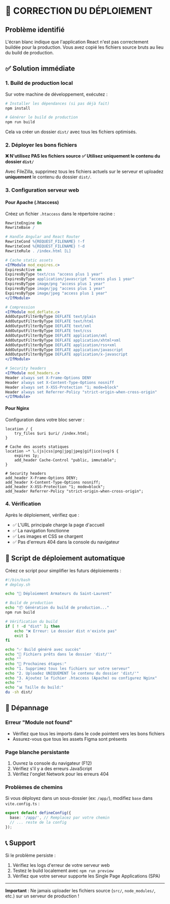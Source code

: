 # 🚨 CORRECTION DU DÉPLOIEMENT

## Problème identifié
L'écran blanc indique que l'application React n'est pas correctement buildée pour la production. Vous avez copié les fichiers source bruts au lieu du build de production.

## ✅ Solution immédiate

### 1. Build de production local
Sur votre machine de développement, exécutez :

```bash
# Installer les dépendances (si pas déjà fait)
npm install

# Générer le build de production
npm run build
```

Cela va créer un dossier `dist/` avec tous les fichiers optimisés.

### 2. Déployer les bons fichiers
**❌ N'utilisez PAS les fichiers source**
**✅ Utilisez uniquement le contenu du dossier `dist/`**

Avec FileZilla, supprimez tous les fichiers actuels sur le serveur et uploadez **uniquement** le contenu du dossier `dist/`.

### 3. Configuration serveur web

#### Pour Apache (.htaccess)
Créez un fichier `.htaccess` dans le répertoire racine :

```apache
RewriteEngine On
RewriteBase /

# Handle Angular and React Router
RewriteCond %{REQUEST_FILENAME} !-f
RewriteCond %{REQUEST_FILENAME} !-d
RewriteRule . /index.html [L]

# Cache static assets
<IfModule mod_expires.c>
ExpiresActive on
ExpiresByType text/css "access plus 1 year"
ExpiresByType application/javascript "access plus 1 year"
ExpiresByType image/png "access plus 1 year"
ExpiresByType image/jpg "access plus 1 year"
ExpiresByType image/jpeg "access plus 1 year"
</IfModule>

# Compression
<IfModule mod_deflate.c>
AddOutputFilterByType DEFLATE text/plain
AddOutputFilterByType DEFLATE text/html
AddOutputFilterByType DEFLATE text/xml
AddOutputFilterByType DEFLATE text/css
AddOutputFilterByType DEFLATE application/xml
AddOutputFilterByType DEFLATE application/xhtml+xml
AddOutputFilterByType DEFLATE application/rss+xml
AddOutputFilterByType DEFLATE application/javascript
AddOutputFilterByType DEFLATE application/x-javascript
</IfModule>

# Security headers
<IfModule mod_headers.c>
Header always set X-Frame-Options DENY
Header always set X-Content-Type-Options nosniff
Header always set X-XSS-Protection "1; mode=block"
Header always set Referrer-Policy "strict-origin-when-cross-origin"
</IfModule>
```

#### Pour Nginx
Configuration dans votre bloc server :

```nginx
location / {
    try_files $uri $uri/ /index.html;
}

# Cache des assets statiques
location ~* \.(js|css|png|jpg|jpeg|gif|ico|svg)$ {
    expires 1y;
    add_header Cache-Control "public, immutable";
}

# Security headers
add_header X-Frame-Options DENY;
add_header X-Content-Type-Options nosniff;
add_header X-XSS-Protection "1; mode=block";
add_header Referrer-Policy "strict-origin-when-cross-origin";
```

### 4. Vérification

Après le déploiement, vérifiez que :
- ✅ L'URL principale charge la page d'accueil
- ✅ La navigation fonctionne
- ✅ Les images et CSS se chargent
- ✅ Pas d'erreurs 404 dans la console du navigateur

## 🔧 Script de déploiement automatique

Créez ce script pour simplifier les futurs déploiements :

```bash
#!/bin/bash
# deploy.sh

echo "🚀 Déploiement Armateurs du Saint-Laurent"

# Build de production
echo "📦 Génération du build de production..."
npm run build

# Vérification du build
if [ ! -d "dist" ]; then
    echo "❌ Erreur: Le dossier dist n'existe pas"
    exit 1
fi

echo "✅ Build généré avec succès"
echo "📁 Fichiers prêts dans le dossier 'dist/'"
echo ""
echo "🔗 Prochaines étapes:"
echo "1. Supprimez tous les fichiers sur votre serveur"
echo "2. Uploadez UNIQUEMENT le contenu du dossier 'dist/'"
echo "3. Ajoutez le fichier .htaccess (Apache) ou configurez Nginx"
echo ""
echo "📊 Taille du build:"
du -sh dist/
```

## 🐛 Dépannage

### Erreur "Module not found"
- Vérifiez que tous les imports dans le code pointent vers les bons fichiers
- Assurez-vous que tous les assets Figma sont présents

### Page blanche persistante
1. Ouvrez la console du navigateur (F12)
2. Vérifiez s'il y a des erreurs JavaScript
3. Vérifiez l'onglet Network pour les erreurs 404

### Problèmes de chemins
Si vous déployez dans un sous-dossier (ex: `/app/`), modifiez `base` dans `vite.config.ts` :

```typescript
export default defineConfig({
  base: '/app/', // Remplacez par votre chemin
  // ... reste de la config
});
```

## 📞 Support

Si le problème persiste :
1. Vérifiez les logs d'erreur de votre serveur web
2. Testez le build localement avec `npm run preview`
3. Vérifiez que votre serveur supporte les Single Page Applications (SPA)

---
**Important** : Ne jamais uploader les fichiers source (`src/`, `node_modules/`, etc.) sur un serveur de production !
